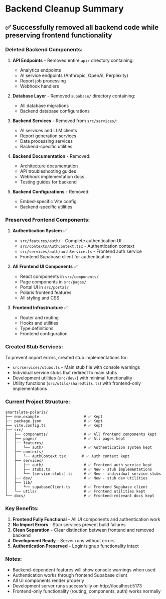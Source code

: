 # Backend Cleanup Summary

## ✅ **Successfully removed all backend code while preserving frontend functionality**

### **Deleted Backend Components:**

1. **API Endpoints** - Removed entire `api/` directory containing:
   - Analytics endpoints
   - AI service endpoints (Anthropic, OpenAI, Perplexity)
   - Report job processing
   - Webhook handlers

2. **Database Layer** - Removed `supabase/` directory containing:
   - All database migrations
   - Backend database configurations

3. **Backend Services** - Removed from `src/services/`:
   - AI services and LLM clients
   - Report generation services
   - Data processing services
   - Backend-specific utilities

4. **Backend Documentation** - Removed:
   - Architecture documentation
   - API troubleshooting guides
   - Webhook implementation docs
   - Testing guides for backend

5. **Backend Configurations** - Removed:
   - Embed-specific Vite config
   - Backend-specific utilities

### **Preserved Frontend Components:**

1. **Authentication System** ✅
   - `src/features/auth/` - Complete authentication UI
   - `src/contexts/AuthContext.tsx` - Authentication context
   - `src/services/auth/authService.ts` - Frontend auth service
   - Frontend Supabase client for authentication

2. **All Frontend UI Components** ✅
   - React components in `src/components/`
   - Page components in `src/pages/`
   - Portal UI in `src/portal/`
   - Polaris frontend features
   - All styling and CSS

3. **Frontend Infrastructure** ✅
   - Router and routing
   - Hooks and utilities
   - Type definitions
   - Frontend configuration

### **Created Stub Services:**

To prevent import errors, created stub implementations for:
- `src/services/stubs.ts` - Main stub file with console warnings
- Individual service stubs that redirect to main stubs
- Development utilities (`src/dev/`) with minimal functionality
- Utility functions (`src/utils/shareUtils.ts`) with frontend-only implementations

### **Current Project Structure:**

```
smartslate-polaris/
├── env.example                    # ✅ Kept
├── package.json                   # ✅ Kept  
├── vite.config.ts                 # ✅ Kept
├── src/
│   ├── components/                # ✅ All frontend components kept
│   ├── pages/                     # ✅ All pages kept
│   ├── features/
│   │   └── auth/                  # ✅ Authentication system kept
│   ├── contexts/
│   │   └── AuthContext.tsx       # ✅ Auth context kept
│   ├── services/
│   │   ├── auth/                  # ✅ Frontend auth service kept
│   │   ├── stubs.ts               # ✅ New - stub implementations
│   │   └── [service-stubs].ts     # ✅ New - individual service stubs
│   ├── dev/                       # ✅ New - stub dev utilities
│   ├── lib/
│   │   └── supabaseClient.ts      # ✅ Frontend Supabase client
│   └── utils/                     # ✅ Frontend utilities kept
└── docs/                          # ✅ Frontend-relevant docs kept
```

### **Key Benefits:**

1. **Frontend Fully Functional** - All UI components and authentication work
2. **No Import Errors** - Stub services prevent build failures
3. **Clean Separation** - Clear distinction between frontend and removed backend
4. **Development Ready** - Server runs without errors
5. **Authentication Preserved** - Login/signup functionality intact

### **Notes:**

- Backend-dependent features will show console warnings when used
- Authentication works through frontend Supabase client
- All UI components render properly
- Development server runs successfully on http://localhost:5173
- Frontend-only functionality (routing, components, auth) works normally
